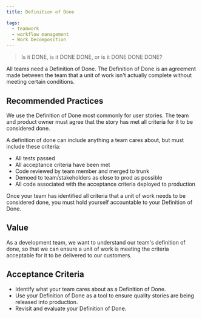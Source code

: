 ```yaml
---
title: Definition of Done

tags:
  - teamwork
  - workflow management
  - Work Decomposition
---
```


> Is it DONE, is it DONE DONE, or is it DONE DONE DONE?

All teams need a Definition of Done. The Definition of Done is an agreement made between the team
that a unit of work isn't actually complete without meeting certain conditions.

## Recommended Practices

We use the Definition of Done most commonly for user stories. The team and
product owner must agree that the story has met all criteria for it to be
considered done.

A definition of done can include anything a team cares about, but must include
these criteria:

- All tests passed
- All acceptance criteria have been met
- Code reviewed by team member and merged to trunk
- Demoed to team/stakeholders as close to prod as possible
- All code associated with the acceptance criteria deployed to production

Once your team has identified all criteria that a unit of work needs to be
considered done, you must hold yourself accountable to your Definition of Done.

## Value

As a development team, we want to understand our team's definition of done, so
that we can ensure a unit of work is meeting the criteria acceptable for it to
be delivered to our customers.

## Acceptance Criteria

- Identify what your team cares about as a Definition of Done.
- Use your Definition of Done as a tool to ensure quality stories are being
  released into production.
- Revisit and evaluate your Definition of Done.
